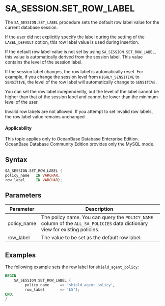 SA_SESSION.SET_ROW_LABEL
=============================================

The `SA_SESSION.SET_LABEL` procedure sets the default row label value for the current database session.

If the user did not explicitly specify the label during the setting of the `LABEL_DEFAULT` option, this row label value is used during insertion.

If the default row label value is not set by using `SA_SESSION.SET_ROW_LABEL`, this value is automatically derived from the session label. This value contains the level of the session label.

If the session label changes, the row label is automatically reset.  For example, if you change the session level from `HIGHLY_SENSITIVE` to `SENSITIVE`, the level of the row label will automatically change to `SENSITIVE`.

You can set the row label independently, but the level of the label cannot be higher than that of the session label and cannot be lower than the minimum level of the user.

Invalid row labels are not allowed. If you attempt to set invalid row labels, the row label value remains unchanged.

  <main id="notice" >
    <h4>Applicability</h4>
    <p>This topic applies only to OceanBase Database Enterprise Edition. OceanBase Database Community Edition provides only the MySQL mode. </p>
  </main>

Syntax
-----------

```sql
SA_SESSION.SET_ROW_LABEL (
policy_name   IN VARCHAR,
row_label     IN VARCHAR);
```



Parameters
-------------



| **Parameter** | **Description** |
|-------------|-----------------------------------------------------------|
| policy_name | The policy name. You can query the `POLICY_NAME` column of the `ALL_SA_POLICIES` data dictionary view for existing policies.  |
| row_label | The value to be set as the default row label.  |



Examples
-----------

The following example sets the row label for `shield_agent_policy`:

```sql
BEGIN
    SA_SESSION.SET_ROW_LABEL (
         policy_name     => 'shield_agent_policy',
         row_label       => 'L5');
END;
/
```



